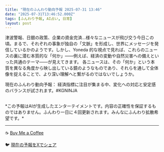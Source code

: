 ```yaml
---
title: "現在のふんわり動向予報 2025-07-31 13:46"
date: "2025-07-31T13:46:52.000Z"
tags: [ふんわり予報, AI占い, 日常]
layout: post
---
```


津波警報、日銀の政策、企業の資金完済…様々なニュースが飛び交う今日この頃。まるで、それぞれの事象が独自の「文脈」を形成し、世界にメッセージを発信しているかのようです。しかし、Yoneda 的な視点で見れば、これらのニュースの裏に潜む本質的な「何か」——例えば、経済の変動や自然災害への備えといった共通のテーマ——が見えてきます。  各ニュースは、その「何か」という本質を異なる角度から映し出している鏡のようなものであり、それらを通して全体像を捉えることで、より深い理解へと繋がるのではないでしょうか。


現在のふんわり動向予報：
経済指標に注目が集まる中、変化への対応と安定感のバランスが試されます。#KGNINJA

<br>
*この予報はAIが生成したエンターテイメントです。内容の正確性を保証するものではありません。ふんわり一日に４回更新されます。みんなにふんわり拡散希望です。*

---
☕️ [Buy Me a Coffee](https://www.buymeacoffee.com/kgninja)

🐦 [現在の予報をXでシェア](https://twitter.com/intent/tweet?text=%E7%8F%BE%E5%9C%A8%E3%81%AE%E3%81%B5%E3%82%93%E3%82%8F%E3%82%8A%E4%BA%88%E5%A0%B1%3A%20%E3%80%8C%E6%B4%A5%E6%B3%A2%E8%AD%A6%E5%A0%B1%E3%80%81%E6%97%A5%E9%8A%80%E3%81%AE%E6%94%BF%E7%AD%96%E3%80%81%E4%BC%81%E6%A5%AD%E3%81%AE%E8%B3%87%E9%87%91%E5%AE%8C%E6%B8%88%E2%80%A6%E6%A7%98%E3%80%85%E3%81%AA%E3%83%8B%E3%83%A5%E3%83%BC%E3%82%B9%E3%81%8C%E9%A3%9B%E3%81%B3%E4%BA%A4%E3%81%86%E4%BB%8A%E6%97%A5%E3%81%93%E3%81%AE%E9%A0%83%E3%80%82%E3%80%8D%23KGNINJA%20%E7%B6%9A%E3%81%8D%E3%81%AF%E3%83%96%E3%83%AD%E3%82%B0%E3%81%A7%EF%BC%81%F0%9F%91%87&url=https%3A%2F%2Fkg-ninja.github.io%2FFunwariyoso%2F)
